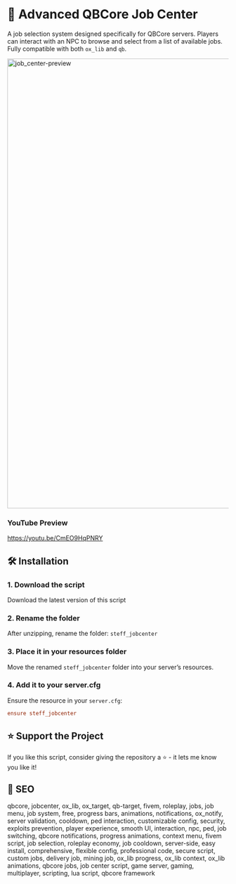 # 🚀 Advanced QBCore Job Center

A job selection system designed specifically for QBCore servers. Players can interact with an NPC to browse and select from a list of available jobs. Fully compatible with both `ox_lib` and `qb`.

<img width="1536" height="1024" alt="job_center-preview" src="https://github.com/user-attachments/assets/eed6d727-a07c-44c1-a34e-45dfee70d385" />

### YouTube Preview
https://youtu.be/CmEO9HqPNRY

## 🛠️ Installation

### 1. **Download the script**

Download the latest version of this script

### 2. **Rename the folder**

After unzipping, rename the folder: `steff_jobcenter`

### 3. **Place it in your resources folder**

Move the renamed `steff_jobcenter` folder into your server’s resources.

### 4. **Add it to your server.cfg**

Ensure the resource in your `server.cfg`:

```cfg
ensure steff_jobcenter
```

## ⭐ Support the Project
If you like this script, consider giving the repository a ⭐️ - it lets me know you like it!

## 🎯 SEO

qbcore, jobcenter, ox_lib, ox_target, qb-target, fivem, roleplay, jobs, job menu, job system, free, progress bars, animations, notifications, ox_notify, server validation, cooldown, ped interaction, customizable config, security, exploits prevention, player experience, smooth UI, interaction, npc, ped, job switching, qbcore notifications, progress animations, context menu, fivem script, job selection, roleplay economy, job cooldown, server-side, easy install, comprehensive, flexible config, professional code, secure script, custom jobs, delivery job, mining job, ox_lib progress, ox_lib context, ox_lib animations, qbcore jobs, job center script, game server, gaming, multiplayer, scripting, lua script, qbcore framework
